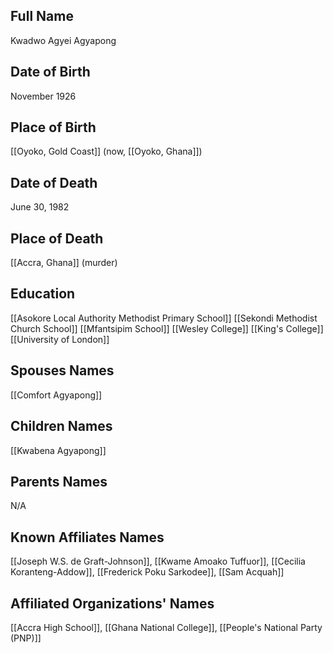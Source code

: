
## Full Name
Kwadwo Agyei Agyapong

## Date of Birth
November 1926

## Place of Birth
[[Oyoko, Gold Coast]] (now, [[Oyoko, Ghana]])

## Date of Death
June 30, 1982

## Place of Death
[[Accra, Ghana]] (murder)

## Education
[[Asokore Local Authority Methodist Primary School]]
[[Sekondi Methodist Church School]]
[[Mfantsipim School]]
[[Wesley College]]
[[King's College]]
[[University of London]]

## Spouses Names
[[Comfort Agyapong]]

## Children Names
[[Kwabena Agyapong]]

## Parents Names
N/A

## Known Affiliates Names
[[Joseph W.S. de Graft-Johnson]], [[Kwame Amoako Tuffuor]], [[Cecilia Koranteng-Addow]], [[Frederick Poku Sarkodee]], [[Sam Acquah]]

## Affiliated Organizations' Names
[[Accra High School]], [[Ghana National College]], [[People's National Party (PNP)]]

